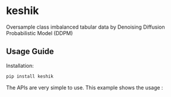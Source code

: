 # keshik
Oversample class imbalanced tabular data by Denoising Diffusion Probabilistic Model (DDPM)

**Usage Guide**
---

Installation:

```python
pip install keshik
```

The APIs are very simple to use. This example shows the usage : 

